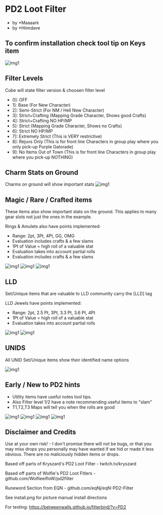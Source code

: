 # PD2 Loot Filter
* by *Maaaark
* by *Hiimdave

## To confirm installation check tool tip on Keys item


![img1](examples/cube.png?raw=true)


## Filter Levels

Cube will state filter version & choosen filter level

* 0]: OFF
* 1]: Base (For New Character)
* 2]: Semi-Strict (For NM / Hell New Character)
* 3]: Strict+Crafting (Mapping Grade Character, Shows good Crafts)
* 4]: Strict+Crafting NO HP/MP
* 5]: Strict (Mapping Grade Character, Shows no Crafts)
* 6]: Strict NO HP/MP
* 7]: Extremely Strict (This is VERY restrictive)
* 8]: Rejuvs Only (This is for front line Characters in group play where you only pick-up Purple Gatorade)
* 9]: No Items Out of Town (This is for front line Characters in group play where you pick-up NOTHING)

## Charm Stats on Ground

Charms on ground will show important stats
![img1](examples/charms1.PNG?raw=true)

## Magic / Rare / Crafted items

These items also show important stats on the ground. This applies to many gear slots not just the ones in the example.

Rings & Amulets also have points implemented:
* Range: 2pt, 3Pt, 4Pt, GG, OMG
* Evaluation includes crafts & a few slams
* 1Pt of Value = high roll of a valuable stat
* Evaluation takes into account partial rolls
* Evaluation includes crafts & a few slams

![img1](examples/magicrares1.PNG?raw=true)
![img1](examples/magicrares2.PNG?raw=true)
![img1](examples/magicrares3.PNG?raw=true)

## LLD

Set/Unique items that are valuable to LLD community carry the [LLD] tag

LLD Jewels have points implemented:
* Range: 2pt, 2.5 Pt, 3Pt, 3.3 Pt, 3.6 Pt, 4Pt
* 1Pt of Value = high roll of a valuable stat
* Evaluation takes into account partial rolls

![img1](examples/lld1.PNG?raw=true)
![img1](examples/lld2.png?raw=true)

## UNIDS

All UNID Set/Unique items show their identified name options

![img1](examples/unid1.PNG?raw=true)

## Early / New to PD2 hints
* Utility items have useful notes tool tips.
* Also Filter level 1/2 have a note recommending useful items to "slam"
* T1,T2,T3 Maps will tell you when the rolls are good


![img1](examples/maps1.png?raw=true)
![img1](examples/maps2.png?raw=true)
![img1](examples/hints1.PNG?raw=true)
![img1](examples/slamme1.PNG?raw=true)

## Disclaimer and Credits

Use at your own risk! - I don't promise there will not be bugs, or that you may miss drops you personally may have wanted if we hid or made it less obvious.
There are no maliciously hidden items or drops.

Based off parts of Kryszard's PD2 Loot Filter - twitch.tv/kryszard

Based off parts of Wolfie's PD2 Loot Fitlers - github.com/WolfieeifloW/pd2filter

Runeword Section from EQN - github.com/eqNj/eqN-PD2-Filter

See install.png for picture manual install directions

For testing: https://betweenwalls.github.io/filterbird/?v=PD2

